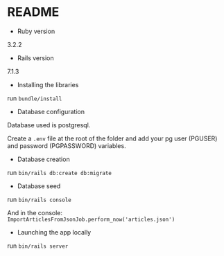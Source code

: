 # README

* Ruby version

3.2.2

* Rails version

7.1.3

* Installing the libraries

run `bundle/install`

* Database configuration

Database used is postgresql.

Create a `.env` file at the root of the folder and add your pg user (PGUSER) and password (PGPASSWORD) variables.

* Database creation

run `bin/rails db:create db:migrate`

* Database seed

run `bin/rails console`

And in the console: `ImportArticlesFromJsonJob.perform_now('articles.json')`

* Launching the app locally

run `bin/rails server`
